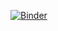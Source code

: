 [![Binder](https://mybinder.org/badge_logo.svg)](https://mybinder.org/v2/gh/FatmaBenAicha/TweetsClassification/HEAD)